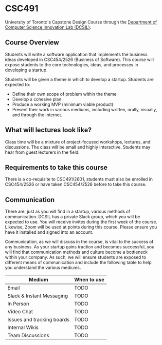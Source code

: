 # CSC491

University of Toronto's Capstone Design Course through the [Department of Computer Science Innovation Lab (DCSIL)](https://www.dcsil.ca/student-courses).

## Course Overview

Students will write a software application that implements the business ideas developed in
CSC454/2526 (Business of Software). This course will expose students to the core technologies, ideas, and processes in developing a startup.

Students will be given a theme in which to develop a startup. Students are expected to:
- Define their own scope of problem within the theme
- Develop a cohesive plan
- Produce a working MVP (minimum viable product)
- Present their work in various mediums, including written, orally, visually, and through the internet.

## What will lectures look like?

Class time will be a mixture of project-focused workshops, lectures, and discussions. The class will be small and highly
interactive. Students may hear from guest lecturers in the field.


## Requirements to take this course

There is a co-requisite to CSC491/2601, students must also be enrolled in CSC454/2526 or have taken CSC454/2526 before to take this course.

## Communication

There are, just as you will find in a startup, various methods of communication. DCSIL has a private Slack group, which you will be expected to use. You will receive invites during the first week of the course. Likewise, Zoom will be used at points during this course. Please ensure you have it installed and signed into an account.

Communication, as we will discuss in the course, is vital to the success of any business. As your startup gains traction and becomes successful, you will find that communication methods and culture become a bottleneck within your company. As such, we will ensure students are exposed to different means of communication and include the following table to help you understand the various mediums.

| Medium | When to use |
| --- | --- |
| Email | TODO |
| Slack & Instant Messaging | TODO |
| In Person | TODO |
| Video Chat | TODO |
| Issues and tracking boards | TODO |
| Internal Wikis | TODO |
| Team Discussions | TODO |


